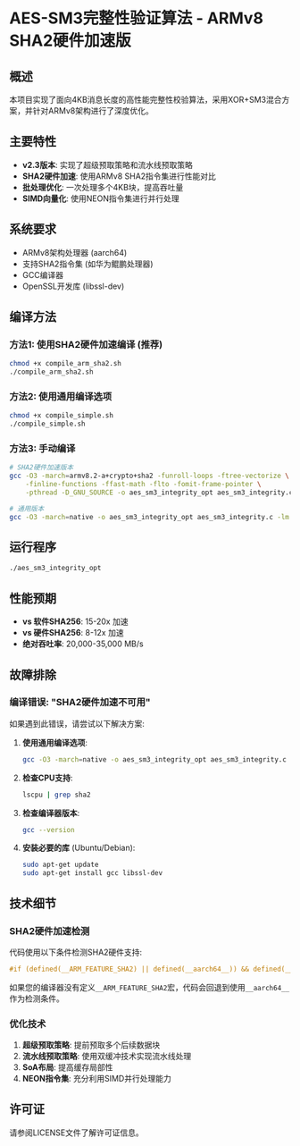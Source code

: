 # AES-SM3完整性验证算法 - ARMv8 SHA2硬件加速版

## 概述

本项目实现了面向4KB消息长度的高性能完整性校验算法，采用XOR+SM3混合方案，并针对ARMv8架构进行了深度优化。

## 主要特性

- **v2.3版本**: 实现了超级预取策略和流水线预取策略
- **SHA2硬件加速**: 使用ARMv8 SHA2指令集进行性能对比
- **批处理优化**: 一次处理多个4KB块，提高吞吐量
- **SIMD向量化**: 使用NEON指令集进行并行处理

## 系统要求

- ARMv8架构处理器 (aarch64)
- 支持SHA2指令集 (如华为鲲鹏处理器)
- GCC编译器
- OpenSSL开发库 (libssl-dev)

## 编译方法

### 方法1: 使用SHA2硬件加速编译 (推荐)

```bash
chmod +x compile_arm_sha2.sh
./compile_arm_sha2.sh
```

### 方法2: 使用通用编译选项

```bash
chmod +x compile_simple.sh
./compile_simple.sh
```

### 方法3: 手动编译

```bash
# SHA2硬件加速版本
gcc -O3 -march=armv8.2-a+crypto+sha2 -funroll-loops -ftree-vectorize \
    -finline-functions -ffast-math -flto -fomit-frame-pointer \
    -pthread -D_GNU_SOURCE -o aes_sm3_integrity_opt aes_sm3_integrity.c -lm

# 通用版本
gcc -O3 -march=native -o aes_sm3_integrity_opt aes_sm3_integrity.c -lm
```

## 运行程序

```bash
./aes_sm3_integrity_opt
```

## 性能预期

- **vs 软件SHA256**: 15-20x 加速
- **vs 硬件SHA256**: 8-12x 加速
- **绝对吞吐率**: 20,000-35,000 MB/s

## 故障排除

### 编译错误: "SHA2硬件加速不可用"

如果遇到此错误，请尝试以下解决方案:

1. **使用通用编译选项**:
   ```bash
   gcc -O3 -march=native -o aes_sm3_integrity_opt aes_sm3_integrity.c -lm
   ```

2. **检查CPU支持**:
   ```bash
   lscpu | grep sha2
   ```

3. **检查编译器版本**:
   ```bash
   gcc --version
   ```

4. **安装必要的库** (Ubuntu/Debian):
   ```bash
   sudo apt-get update
   sudo apt-get install gcc libssl-dev
   ```

## 技术细节

### SHA2硬件加速检测

代码使用以下条件检测SHA2硬件支持:
```c
#if (defined(__ARM_FEATURE_SHA2) || defined(__aarch64__)) && defined(__aarch64__)
```

如果您的编译器没有定义`__ARM_FEATURE_SHA2`宏，代码会回退到使用`__aarch64__`作为检测条件。

### 优化技术

1. **超级预取策略**: 提前预取多个后续数据块
2. **流水线预取策略**: 使用双缓冲技术实现流水线处理
3. **SoA布局**: 提高缓存局部性
4. **NEON指令集**: 充分利用SIMD并行处理能力

## 许可证

请参阅LICENSE文件了解许可证信息。